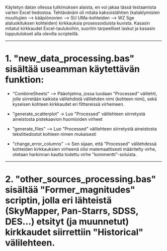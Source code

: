 Käytetyn datan ollessa tutkimuksen alaista, en voi jakaa tässä testaamista varten Excel tiedostoa.
Tehtävänäni oli mitata kaksoistähtien (kataklymisten muuttujien --> kääpiönovien --> SU UMa-kohteiden --> WZ Sge alaluokituksen kohteiden) kirkkauksia prosessoiduista kuvista.
Kasasin mitatut kirkkaudet Excel-taulukoihin, suoritin tarpeelliset laskut ja kasasin lopputulokset alla olevilla scripteillä.

---

# 1. "new_data_processing.bas" sisältää useamman käytettävän funktion:

* "CombineSheets" --> Pääohjelma, jossa luodaan "Processed" välilehti, jolle siirretään kaikista välilehdistä välilehden nimi (kohteen nimi), sekä kyseisen kohteen kirkkaudet eri filttereissä virheineen.

* "generate_scatterplot" -> Luo "Processed" välilehteen siirretystä aineistosta pistekaavion huomioiden virheet

* "generate_files" --> Luo "Processed" välilehteen siirretystä aineistosta tekstitiedostot kohteen nimen mukaisesti

* "change_error_columns" --> Sen sijaan, että "Processed" välilehdessä kohteiden kirkkauksien virheenä olisi matemaattisesti määritelty virhe, otetaan harkinnan kautta todettu virhe "kommentti"-soluista.

---

# 2. "other_sources_processing.bas" sisältää "Former_magnitudes" scriptin, jolla eri lähteistä (SkyMapper, Pan-Starrs, SDSS, DES...) etsityt (ja muunnetut) kirkkaudet siirrettiin "Historical" välilehteen.
